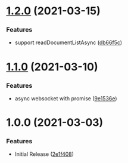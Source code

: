 # [1.2.0](https://github.com/CoCreate-app/CoCreate-server-crud/compare/v1.1.0...v1.2.0) (2021-03-15)


### Features

* support readDocumentListAsync ([db66f5c](https://github.com/CoCreate-app/CoCreate-server-crud/commit/db66f5c7e97b644cbafd6157e51db8480a1cac67))

# [1.1.0](https://github.com/CoCreate-app/CoCreate-server-crud/compare/v1.0.0...v1.1.0) (2021-03-10)


### Features

* async websocket with promise ([9e1536e](https://github.com/CoCreate-app/CoCreate-server-crud/commit/9e1536eb14f981cd78aa3fc0b74e12331c2aa318))

# 1.0.0 (2021-03-03)


### Features

* Initial Release ([2e1f408](https://github.com/CoCreate-app/CoCreate-server-crud/commit/2e1f4081feb2f365ce4d573b6da674749f7011a3))
